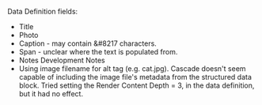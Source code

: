 Data Definition fields:
* Title
* Photo
* Caption - may contain &#8217 characters.
* Span - unclear where the text is populated from. 
* Notes
Development Notes
* Using image filename for alt tag (e.g. cat.jpg). Cascade doesn't seem capable of including the image file's metadata from the structured data block. Tried setting the Render Content Depth = 3, in the data definition, but it had no effect.